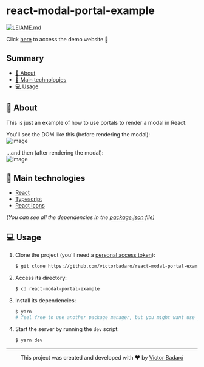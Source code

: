 # react-modal-portal-example

[![LEIAME.md](https://img.shields.io/badge/-Leia%20em%20Portugu%C3%AAs-brightgreen?style=for-the-badge)](./LEIAME.md)

Click [here](https://react-icons.github.io/react-icons/) to access the demo website 🙂

## Summary
- [🧾 About](#-about)
- [🚀 Main technologies](#-main-technologies)
- [💻 Usage](#-usage)

## 🧾 About
This is just an example of how to use portals to render a modal in React.<br />

You'll see the DOM like this (before rendering the modal):<br />
![image](https://github.com/victorbadaro/react-modal-portal-example/assets/9096344/db7a0552-6dab-4f00-81e9-55f688504356)<br />

...and then (after rendering the modal):<br />
![image](https://github.com/victorbadaro/react-modal-portal-example/assets/9096344/d7f38153-e5d4-4297-b69a-742d483f9e4d)

## 🚀 Main technologies
- [React](https://react.dev/)
- [Typescript](https://www.typescriptlang.org/)
- [React Icons](https://react-icons.github.io/react-icons/)

_(You can see all the dependencies in the [package.json](./package.json) file)_

## 💻 Usage
1. Clone the project (you'll need a [personal access token](https://docs.github.com/pt/get-started/getting-started-with-git/about-remote-repositories#cloning-with-https-urls)):
   ```bash
   $ git clone https://github.com/victorbadaro/react-modal-portal-example
   ```

2. Access its directory:
   ```bash
   $ cd react-modal-portal-example
   ```

3. Install its dependencies:
   ```bash
   $ yarn
   # feel free to use another package manager, but you might want use yarn once there's already a yarn.lock file in the root directory
   ```

4. Start the server by running the `dev` script:
   ```bash
   $ yarn dev
   ```
---

<p align="center">This project was created and developed with ❤ by <a href="https://github.com/victorbadaro">Victor Badaró</a></p>
